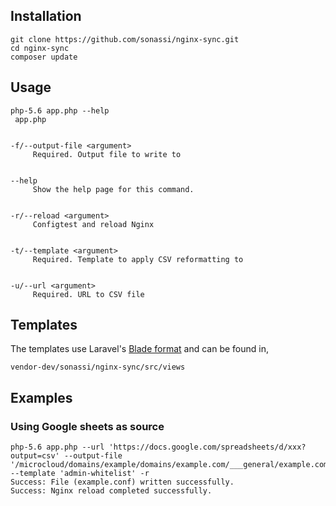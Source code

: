 ## Installation

~~~~
git clone https://github.com/sonassi/nginx-sync.git
cd nginx-sync
composer update
~~~~

## Usage

~~~
php-5.6 app.php --help
 app.php


-f/--output-file <argument>
     Required. Output file to write to


--help
     Show the help page for this command.


-r/--reload <argument>
     Configtest and reload Nginx


-t/--template <argument>
     Required. Template to apply CSV reformatting to


-u/--url <argument>
     Required. URL to CSV file
~~~

## Templates

The templates use Laravel's [Blade format](https://laravel.com/docs/5.1/blade) and can be found in,

    vendor-dev/sonassi/nginx-sync/src/views

## Examples

### Using Google sheets as source

~~~
php-5.6 app.php --url 'https://docs.google.com/spreadsheets/d/xxx?output=csv' --output-file '/microcloud/domains/example/domains/example.com/___general/example.com.conf' --template 'admin-whitelist' -r
Success: File (example.conf) written successfully.
Success: Nginx reload completed successfully.
~~~~
